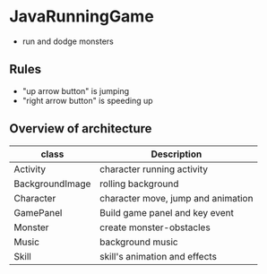 # JavaRunningGame
- run and dodge monsters
## Rules
  - "up arrow button" is jumping
  - "right arrow button" is speeding up
## Overview of architecture

|class |Description|
|-----|--------|
|Activity| character running activity|
|BackgroundImage  | rolling background|
|Character| character move, jump and animation|
|GamePanel  |Build game panel and key event|
|Monster|create monster-obstacles|
|Music|background music|
|Skill  |skill's animation and effects|

